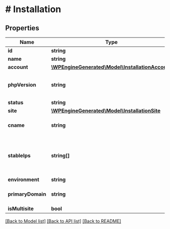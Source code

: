 # # Installation

## Properties

Name | Type | Description | Notes
------------ | ------------- | ------------- | -------------
**id** | **string** |  |
**name** | **string** |  |
**account** | [**\WPEngineGenerated\Model\InstallationAccount**](InstallationAccount.md) |  |
**phpVersion** | **string** | The PHP version used to run WordPress (read-only) |
**status** | **string** |  | [optional]
**site** | [**\WPEngineGenerated\Model\InstallationSite**](InstallationSite.md) |  | [optional]
**cname** | **string** | Returns the CNAME of the install | [optional]
**stableIps** | **string[]** | A list of stable IPs bound to the install. This will only apply to some premium/enterprise plans | [optional]
**environment** | **string** |  | [optional]
**primaryDomain** | **string** | The primary domain for the install. | [optional]
**isMultisite** | **bool** |  | [optional]

[[Back to Model list]](../../README.md#models) [[Back to API list]](../../README.md#endpoints) [[Back to README]](../../README.md)
